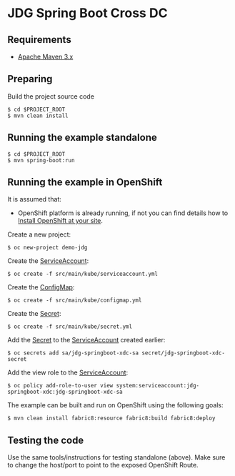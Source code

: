 # JDG Spring Boot Cross DC

## Requirements

- [Apache Maven 3.x](http://maven.apache.org)

## Preparing

Build the project source code

```
$ cd $PROJECT_ROOT
$ mvn clean install
```

## Running the example standalone

```
$ cd $PROJECT_ROOT
$ mvn spring-boot:run
```

## Running the example in OpenShift

It is assumed that:

- OpenShift platform is already running, if not you can find details how to [Install OpenShift at your site](https://docs.openshift.com/container-platform/3.9/install_config/index.html).

Create a new project:

```
$ oc new-project demo-jdg
```

Create the [ServiceAccount](https://kubernetes.io/docs/tasks/configure-pod-container/configure-service-account/):

```
$ oc create -f src/main/kube/serviceaccount.yml
```

Create the [ConfigMap](https://kubernetes.io/docs/user-guide/configmap/):

```
$ oc create -f src/main/kube/configmap.yml
```

Create the [Secret](https://kubernetes.io/docs/concepts/configuration/secret/):

```
$ oc create -f src/main/kube/secret.yml
```

Add the [Secret](https://kubernetes.io/docs/concepts/configuration/secret/) to the [ServiceAccount](https://kubernetes.io/docs/tasks/configure-pod-container/configure-service-account/) created earlier:

```
$ oc secrets add sa/jdg-springboot-xdc-sa secret/jdg-springboot-xdc-secret
```

Add the view role to the [ServiceAccount](https://kubernetes.io/docs/tasks/configure-pod-container/configure-service-account/):

```
$ oc policy add-role-to-user view system:serviceaccount:jdg-springboot-xdc:jdg-springboot-xdc-sa
```

The example can be built and run on OpenShift using the following goals:

```
$ mvn clean install fabric8:resource fabric8:build fabric8:deploy
```

## Testing the code

Use the same tools/instructions for testing standalone (above). Make sure to change the host/port to point to the exposed OpenShift Route.
